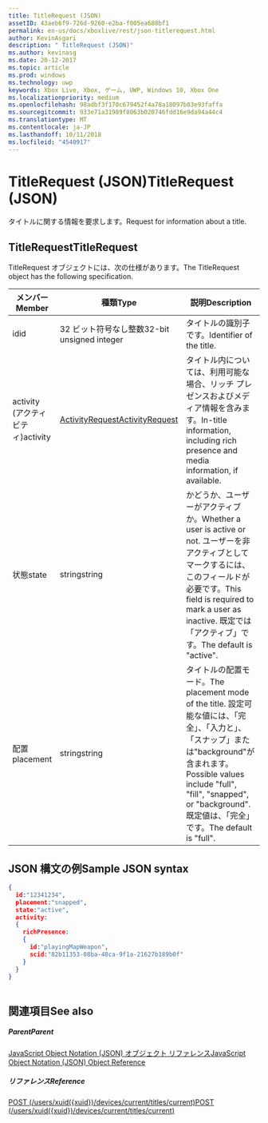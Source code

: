 ```yaml
---
title: TitleRequest (JSON)
assetID: 43aeb6f9-726d-9260-e2ba-f005ea688bf1
permalink: en-us/docs/xboxlive/rest/json-titlerequest.html
author: KevinAsgari
description: " TitleRequest (JSON)"
ms.author: kevinasg
ms.date: 20-12-2017
ms.topic: article
ms.prod: windows
ms.technology: uwp
keywords: Xbox Live, Xbox, ゲーム, UWP, Windows 10, Xbox One
ms.localizationpriority: medium
ms.openlocfilehash: 98adbf3f170c679452f4a78a18097b83e93faffa
ms.sourcegitcommit: 933e71a31989f8063b020746fdd16e9da94a44c4
ms.translationtype: MT
ms.contentlocale: ja-JP
ms.lasthandoff: 10/11/2018
ms.locfileid: "4540917"
---
```

# <a name="titlerequest-json"></a><span data-ttu-id="b5e88-104">TitleRequest (JSON)</span><span class="sxs-lookup"><span data-stu-id="b5e88-104">TitleRequest (JSON)</span></span>
<span data-ttu-id="b5e88-105">タイトルに関する情報を要求します。</span><span class="sxs-lookup"><span data-stu-id="b5e88-105">Request for information about a title.</span></span> 
<a id="ID4EN"></a>

 
## <a name="titlerequest"></a><span data-ttu-id="b5e88-106">TitleRequest</span><span class="sxs-lookup"><span data-stu-id="b5e88-106">TitleRequest</span></span>
 
<span data-ttu-id="b5e88-107">TitleRequest オブジェクトには、次の仕様があります。</span><span class="sxs-lookup"><span data-stu-id="b5e88-107">The TitleRequest object has the following specification.</span></span>
 
| <span data-ttu-id="b5e88-108">メンバー</span><span class="sxs-lookup"><span data-stu-id="b5e88-108">Member</span></span>| <span data-ttu-id="b5e88-109">種類</span><span class="sxs-lookup"><span data-stu-id="b5e88-109">Type</span></span>| <span data-ttu-id="b5e88-110">説明</span><span class="sxs-lookup"><span data-stu-id="b5e88-110">Description</span></span>| 
| --- | --- | --- | 
| <span data-ttu-id="b5e88-111">id</span><span class="sxs-lookup"><span data-stu-id="b5e88-111">id</span></span>| <span data-ttu-id="b5e88-112">32 ビット符号なし整数</span><span class="sxs-lookup"><span data-stu-id="b5e88-112">32-bit unsigned integer</span></span>| <span data-ttu-id="b5e88-113">タイトルの識別子です。</span><span class="sxs-lookup"><span data-stu-id="b5e88-113">Identifier of the title.</span></span>| 
| <span data-ttu-id="b5e88-114">activity (アクティビティ)</span><span class="sxs-lookup"><span data-stu-id="b5e88-114">activity</span></span>| [<span data-ttu-id="b5e88-115">ActivityRequest</span><span class="sxs-lookup"><span data-stu-id="b5e88-115">ActivityRequest</span></span>](json-activityrequest.md)| <span data-ttu-id="b5e88-116">タイトル内については、利用可能な場合、リッチ プレゼンスおよびメディア情報を含みます。</span><span class="sxs-lookup"><span data-stu-id="b5e88-116">In-title information, including rich presence and media information, if available.</span></span>| 
| <span data-ttu-id="b5e88-117">状態</span><span class="sxs-lookup"><span data-stu-id="b5e88-117">state</span></span>| <span data-ttu-id="b5e88-118">string</span><span class="sxs-lookup"><span data-stu-id="b5e88-118">string</span></span>| <span data-ttu-id="b5e88-119">かどうか、ユーザーがアクティブか。</span><span class="sxs-lookup"><span data-stu-id="b5e88-119">Whether a user is active or not.</span></span> <span data-ttu-id="b5e88-120">ユーザーを非アクティブとしてマークするには、このフィールドが必要です。</span><span class="sxs-lookup"><span data-stu-id="b5e88-120">This field is required to mark a user as inactive.</span></span> <span data-ttu-id="b5e88-121">既定では「アクティブ」です。</span><span class="sxs-lookup"><span data-stu-id="b5e88-121">The default is "active".</span></span>| 
| <span data-ttu-id="b5e88-122">配置</span><span class="sxs-lookup"><span data-stu-id="b5e88-122">placement</span></span>| <span data-ttu-id="b5e88-123">string</span><span class="sxs-lookup"><span data-stu-id="b5e88-123">string</span></span>| <span data-ttu-id="b5e88-124">タイトルの配置モード。</span><span class="sxs-lookup"><span data-stu-id="b5e88-124">The placement mode of the title.</span></span> <span data-ttu-id="b5e88-125">設定可能な値には、「完全」、「入力と」、「スナップ」または"background"が含まれます。</span><span class="sxs-lookup"><span data-stu-id="b5e88-125">Possible values include "full", "fill", "snapped", or "background".</span></span> <span data-ttu-id="b5e88-126">既定値は、「完全」です。</span><span class="sxs-lookup"><span data-stu-id="b5e88-126">The default is "full".</span></span>| 
  
<a id="ID4EJC"></a>

 
## <a name="sample-json-syntax"></a><span data-ttu-id="b5e88-127">JSON 構文の例</span><span class="sxs-lookup"><span data-stu-id="b5e88-127">Sample JSON syntax</span></span>
 

```json
{
  id:"12341234",
  placement:"snapped",
  state:"active",
  activity:
  {
    richPresence:
    {
      id:"playingMapWeapon",
      scid:"82b11353-08ba-48ca-9f1a-21627b189b0f"
    }
  }
}
    
```

  
<a id="ID4ESC"></a>

 
## <a name="see-also"></a><span data-ttu-id="b5e88-128">関連項目</span><span class="sxs-lookup"><span data-stu-id="b5e88-128">See also</span></span>
 
<a id="ID4EUC"></a>

 
##### <a name="parent"></a><span data-ttu-id="b5e88-129">Parent</span><span class="sxs-lookup"><span data-stu-id="b5e88-129">Parent</span></span> 

[<span data-ttu-id="b5e88-130">JavaScript Object Notation (JSON) オブジェクト リファレンス</span><span class="sxs-lookup"><span data-stu-id="b5e88-130">JavaScript Object Notation (JSON) Object Reference</span></span>](atoc-xboxlivews-reference-json.md)

  
<a id="ID4E5C"></a>

 
##### <a name="reference"></a><span data-ttu-id="b5e88-131">リファレンス</span><span class="sxs-lookup"><span data-stu-id="b5e88-131">Reference</span></span> 

[<span data-ttu-id="b5e88-132">POST (/users/xuid({xuid})/devices/current/titles/current)</span><span class="sxs-lookup"><span data-stu-id="b5e88-132">POST (/users/xuid({xuid})/devices/current/titles/current)</span></span>](../uri/presence/uri-usersxuiddevicescurrenttitlescurrentpost.md)

   